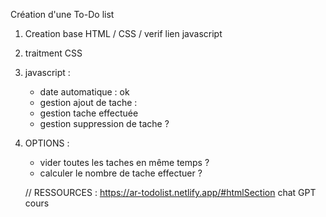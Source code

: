 Création d'une To-Do list

1. Creation base HTML / CSS / verif lien javascript
2. traitment CSS
3. javascript :

   - date automatique : ok
   - gestion ajout de tache :
   - gestion tache effectuée
   - gestion suppression de tache ?

4. OPTIONS :

   - vider toutes les taches en même temps ?
   - calculer le nombre de tache effectuer ?

   // RESSOURCES :
   https://ar-todolist.netlify.app/#htmlSection
   chat GPT
   cours
